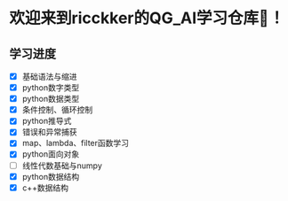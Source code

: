 # 欢迎来到ricckker的QG_AI学习仓库🥳！

## 学习进度

- [x] 基础语法与缩进
- [x] python数字类型
- [x] python数据类型
- [x] 条件控制、循环控制
- [x] python推导式
- [x] 错误和异常捕获
- [x] map、lambda、filter函数学习
- [x] python面向对象
- [ ] 线性代数基础与numpy
- [x] python数据结构
- [x] c++数据结构
